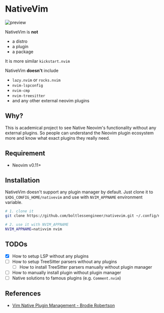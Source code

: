 # NativeVim

![preview](https://github.com/boltlessengineer/nativevim/assets/60088301/7d0c6841-6e4c-43e0-8982-dc58328f484c)

NativeVim is **not**
- a distro
- a plugin
- a package

It is more similar `kickstart.nvim`

NativeVim **doesn't** include
- `lazy.nvim` or `rocks.nvim`
- `nvim-lspconfig`
- `nvim-cmp`
- `nvim-treesitter`
- and any other external neovim plugins

## Why?

This is academical project to see Native Neovim's functionality without any external plugins.
So people can understand the Neovim plugin ecosystem more and know what exact plugins they really need.

## Requirement

- Neovim v0.11+

## Installation

NativeVim doesn't support any plugin manager by default.
Just clone it to `$XDG_CONFIG_HOME/nativevim` and use with `NVIM_APPNAME` environment variable.

```sh
# 1. clone it
git clone https://github.com/boltlessengineer/nativevim.git ~/.config/nativvim

# 2. use it with NVIM_APPNAME
NVIM_APPNAME=nativvim nvim
```

## TODOs

- [x] How to setup LSP without any plugins
- [ ] How to setup TreeSitter parsers without any plugins
    - [ ] How to install TreeSitter parsers manually without plugin manager
- [ ] How to manually install plugin without plugin manager
- [ ] Native solutions to famous plugins (e.g. `Comment.nvim`)

## References

- [Vim Native Plugin Management - Brodie Robertson](https://www.youtube.com/watch?v=3fkTCkc687s)
